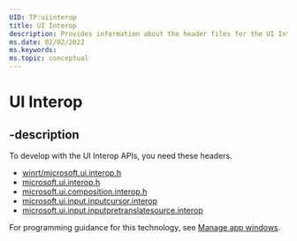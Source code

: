 ```yaml
---
UID: TP:uiinterop
title: UI Interop
description: Provides information about the header files for the UI Interop APIs.
ms.date: 02/02/2022
ms.keywords: 
ms.topic: conceptual
---
```


# UI Interop

## -description

To develop with the UI Interop APIs, you need these headers.

 * [winrt/microsoft.ui.interop.h](../winrt-microsoft.ui.interop/index.md)
 * [microsoft.ui.interop.h](../microsoft.ui.interop/index.md)
 * [microsoft.ui.composition.interop.h](../microsoft.ui.composition.interop/index.md)
 * [microsoft.ui.input.inputcursor.interop](../microsoft.ui.input.inputcursor.interop/index.md)
 * [microsoft.ui.input.inputpretranslatesource.interop](../microsoft.ui.input.inputpretranslatesource.interop/index.md)

For programming guidance for this technology, see [Manage app windows](/windows/apps/windows-app-sdk/windowing/windowing-overview).
